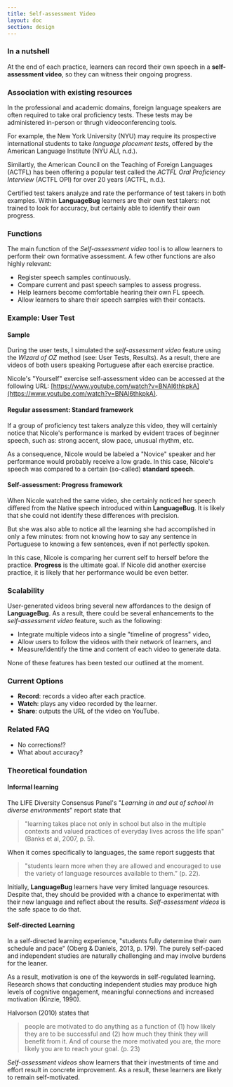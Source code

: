 ```yaml
---
title: Self-assessment Video
layout: doc
section: design
---
```


### In a nutshell

At the end of each practice, learners can record their own speech in a **self-assessment video**, so they can witness their ongoing progress.

### Association with existing resources

In the professional and academic domains, foreign language speakers are often required to take oral proficiency tests. These tests may be administered in-person or thrugh videoconferencing tools.

For example, the New York University (NYU) may require its prospective international students to take *language placement tests*, offered by the American Language Institute (NYU ALI, n.d.).

Similartly, the American Council on the Teaching of Foreign Languages (ACTFL) has been offering a popular test called the *ACTFL Oral Proficiency Interview* (ACTFL OPI) for over 20 years (ACTFL, n.d.).

Certified test takers analyze and rate the performance of test takers in both examples. Within **LanguageBug** learners are their own test takers: not trained to look for accuracy, but certainly able to identify their own progress.

### Functions

The main function of the *Self-assessment video* tool is to allow learners to perform their own formative assessment. A few other functions are also highly relevant: 

* Register speech samples continuously.
* Compare current and past speech samples to assess progress.
* Help learners become comfortable hearing their own FL speech.
* Allow learners to share their speech samples with their contacts.

### Example: **User Test**

#### Sample

During the user tests, I simulated the *self-assessment video* feature using the *Wizard of OZ* method (see: User Tests, Results). As a result, there are videos of both users speaking Portuguese after each exercise practice.

Nicole's "Yourself" exercise self-assessment video can be accessed at the following URL: [https://www.youtube.com/watch?v=BNAl6thkpkA](https://www.youtube.com/watch?v=BNAl6thkpkA).

#### Regular assessment: Standard framework

If a group of proficiency test takers analyze this video, they will certainly notice that Nicole's performance is marked by evident traces of beginner speech, such as: strong accent, slow pace, unusual rhythm, etc.

As a consequence, Nicole would be labeled a "Novice" speaker and her performance would probably receive a low grade. In this case, Nicole's speech was compared to a certain (so-called) **standard speech**.

#### Self-assessment: Progress framework

When Nicole watched the same video, she certainly noticed her speech differed from the Native speech introduced within **LanguageBug**. It is likely that she could not identify these differences with precision.

But she was also able to notice all the learning she had accomplished in only a few minutes: from not knowing how to say any sentence in Portuguese to knowing a few sentences, even if not perfectly spoken. 

In this case, Nicole is comparing her current self to herself before the practice. **Progress** is the ultimate goal. If Nicole did another exercise practice, it is likely that her performance would be even better.

### Scalability

User-generated videos bring several new affordances to the design of **LanguageBug**. As a result, there could be several enhancements to the *self-assessment video* feature, such as the following:

* Integrate multiple videos into a single "timeline of progress" video, 
* Allow users to follow the videos with their network of learners, and
* Measure/identify the time and content of each video to generate data.

None of these features has been tested our outlined at the moment.

### Current Options

* **Record**: records a video after each practice.
* **Watch**: plays any video recorded by the learner.
* **Share**: outputs the URL of the video on YouTube.

### Related FAQ

* No corrections!?
* What about accuracy?

### Theoretical foundation

#### Informal learning

The LIFE Diversity Consensus Panel's "*Learning in and out of school in diverse environments*" report state that 

> "learning takes place not only in school but also in the multiple contexts and valued practices of everyday lives across the life span" (Banks et al, 2007, p. 5).

When it comes specifically to languages, the same report suggests that

> "students learn more when they are allowed and encouraged to use the variety of language resources available to them.” (p. 22).

Initially, **LanguageBug** learners have very limited language resources. Despite that, they should be provided with a chance to experimentat with their new language and reflect about the results. *Self-assessment videos* is the safe space to do that.

#### Self-directed Learning

In a self-directed learning experience, "students fully determine their own schedule and pace" (Oberg & Daniels, 2013, p. 179). The purely self-paced and independent studies are naturally challenging and may involve burdens for the leaner.

As a result, motivation is one of the keywords in self-regulated learning. Research shows that conducting independent studies may produce high levels of cognitive engagement, meaningful connections and increased motivation (Kinzie, 1990).

Halvorson (2010) states that

> people are motivated to do anything as a function of (1) how likely they are to be successful and (2) how much they think they will benefit from it. And of course the more motivated you are, the more likely you are to reach your goal. (p. 23)

*Self-assessment videos* show learners that their investments of time and effort result in concrete improvement. As a result, these learners are likely to remain self-motivated.